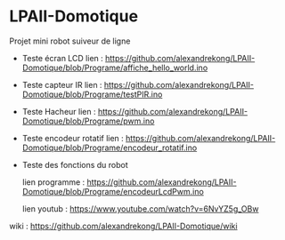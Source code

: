 # LPAII-Domotique
Projet mini robot suiveur de ligne

- Teste écran LCD 
  lien : https://github.com/alexandrekong/LPAII-Domotique/blob/Programe/affiche_hello_world.ino
- Teste capteur IR 
  lien : https://github.com/alexandrekong/LPAII-Domotique/blob/Programe/testPIR.ino
- Teste Hacheur 
  lien : https://github.com/alexandrekong/LPAII-Domotique/blob/Programe/pwm.ino
- Teste encodeur rotatif
  lien : https://github.com/alexandrekong/LPAII-Domotique/blob/Programe/encodeur_rotatif.ino
- Teste des fonctions du robot

  lien programme : https://github.com/alexandrekong/LPAII-Domotique/blob/Programe/encodeurLcdPwm.ino

  lien youtub : https://www.youtube.com/watch?v=6NvYZ5g_OBw

wiki : https://github.com/alexandrekong/LPAII-Domotique/wiki
